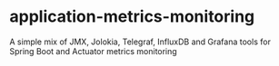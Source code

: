 # application-metrics-monitoring
A simple mix of JMX, Jolokia, Telegraf, InfluxDB and Grafana tools for Spring Boot and Actuator metrics monitoring
